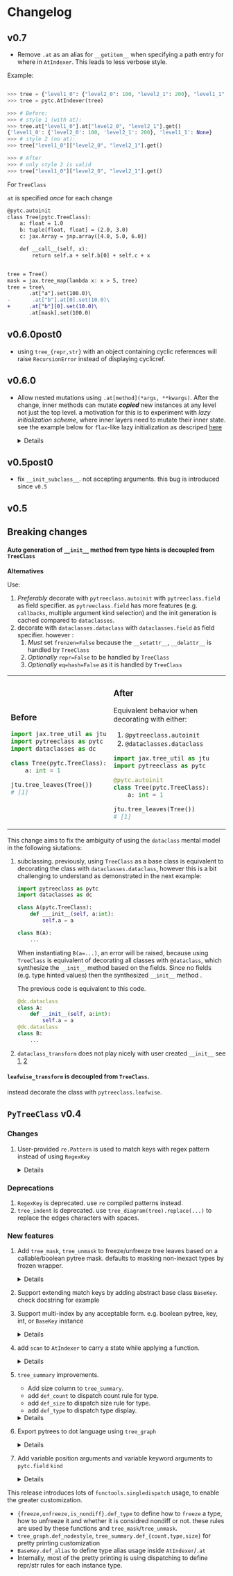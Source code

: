 # Changelog

## v0.7

- Remove `.at` as an alias for `__getitem__` when specifying a path entry for where in `AtIndexer`. This leads to less verbose style.

Example:
```python

>>> tree = {"level1_0": {"level2_0": 100, "level2_1": 200}, "level1_1": 300}
>>> tree = pytc.AtIndexer(tree)

>>> # Before:
>>> # style 1 (with at):
>>> tree.at["level1_0"].at["level2_0", "level2_1"].get()
{'level1_0': {'level2_0': 100, 'level2_1': 200}, 'level1_1': None}
>>> # style 2 (no at):
>>> tree["level1_0"]["level2_0", "level2_1"].get()

>>> # After
>>> # only style 2 is valid
>>> tree["level1_0"]["level2_0", "level2_1"].get()
```

For `TreeClass`

`at` is specified _once_ for each change

```diff
@pytc.autoinit
class Tree(pytc.TreeClass):
    a: float = 1.0
    b: tuple[float, float] = (2.0, 3.0)
    c: jax.Array = jnp.array([4.0, 5.0, 6.0])

    def __call__(self, x):
        return self.a + self.b[0] + self.c + x


tree = Tree()
mask = jax.tree_map(lambda x: x > 5, tree)
tree = tree\
       .at["a"].set(100.0)\
-       .at["b"].at[0].set(10.0)\
+      .at["b"][0].set(10.0)\
       .at[mask].set(100.0)
```



## v0.6.0post0
- using `tree_{repr,str}` with an object containing cyclic references will raise `RecursionError` instead of displaying cyclicref.


## v0.6.0
- Allow nested mutations using `.at[method](*args, **kwargs)`.
  After the change, inner methods can mutate **_copied_** new instances at any level not just the top level.
  a motivation for this is to experiment with _lazy initialization scheme_, where inner layers need to mutate their inner state. see the example below for `flax`-like lazy initialization as descriped [here](https://docs.google.com/presentation/d/1ngKWUwsSqAwPRvATG8sAxMzu9ujv4N__cKsUofdNno0/edit#slide=id.g8d686e6bf0_1_57)

  <details>

    ```python

    import pytreeclass as pytc
    import jax.random as jr
    from typing import Any
    import jax
    import jax.numpy as jnp
    from typing import Callable, TypeVar

    T = TypeVar("T")

    @pytc.autoinit
    class LazyLinear(pytc.TreeClass):
        outdim: int
        weight_init: Callable[..., T] = jax.nn.initializers.glorot_normal()
        bias_init: Callable[..., T] = jax.nn.initializers.zeros

        def param(self, name: str, init_func: Callable[..., T], *args) -> T:
            if name not in vars(self):
                setattr(self, name, init_func(*args))
            return vars(self)[name]

        def __call__(self, x: jax.Array, *, key: jr.KeyArray = jr.PRNGKey(0)):
            w = self.param("weight", self.weight_init, key, (x.shape[-1], self.outdim))
            y = x @ w
            if self.bias_init is not None:
                b = self.param("bias", self.bias_init, key, (self.outdim,))
                return y + b
            return y


    @pytc.autoinit
    class StackedLinear(pytc.TreeClass):
        l1: LazyLinear = LazyLinear(outdim=10)
        l2: LazyLinear = LazyLinear(outdim=1)

        def call(self, x: jax.Array):
            return self.l2(jax.nn.relu(self.l1(x)))

    lazy_layer = StackedLinear()
    print(repr(lazy_layer))
    # StackedLinear(
    #   l1=LazyLinear(
    #     outdim=10, 
    #     weight_init=init(key, shape, dtype), 
    #     bias_init=zeros(key, shape, dtype)
    #   ), 
    #   l2=LazyLinear(
    #     outdim=1, 
    #     weight_init=init(key, shape, dtype), 
    #     bias_init=zeros(key, shape, dtype)
    #   )
    # )

    _, materialized_layer = lazy_layer.at["call"](jnp.ones((1, 5)))
    materialized_layer
    # StackedLinear(
    #   l1=LazyLinear(
    #     outdim=10, 
    #     weight_init=init(key, shape, dtype), 
    #     bias_init=zeros(key, shape, dtype), 
    #     weight=f32[5,10](μ=-0.04, σ=0.32, ∈[-0.74,0.63]), 
    #     bias=f32[10](μ=0.00, σ=0.00, ∈[0.00,0.00])
    #   ), 
    #   l2=LazyLinear(
    #     outdim=1, 
    #     weight_init=init(key, shape, dtype), 
    #     bias_init=zeros(key, shape, dtype), 
    #     weight=f32[10,1](μ=-0.07, σ=0.23, ∈[-0.34,0.34]), 
    #     bias=f32[1](μ=0.00, σ=0.00, ∈[0.00,0.00])
    #   )
    # )
    
    materialized_layer(jnp.ones((1, 5)))
    # Array([[0.16712935]], dtype=float32)
    ```
    </details>


## v0.5post0

- fix `__init_subclass__`. not accepting arguments. this bug is introduced since `v0.5`


## v0.5

## Breaking changes

#### __Auto generation of `__init__` method from type hints is decoupled from `TreeClass`__

__Alternatives__

Use:

1) _Preferably_ decorate with `pytreeclass.autoinit` with `pytreeclass.field` as field specifier. as `pytreeclass.field` has more features (e.g. `callbacks`, multiple argument kind selection) and the init generation is cached compared to `dataclasses`.
2) decorate with `dataclasses.dataclass` with `dataclasses.field` as field specifier. however :
   1) _Must_ set `fronzen=False` because the `__setattr__`, `__delattr__` is handled by `TreeClass`
   2) _Optionally_ `repr=False` to be handled by `TreeClass`
   3) _Optionally_ `eq=hash=False` as it is handled by `TreeClass`

<div align="center">

<table>
<tr>

<td>

### Before

```python
import jax.tree_util as jtu
import pytreeclass as pytc
import dataclasses as dc

class Tree(pytc.TreeClass):
    a: int = 1

jtu.tree_leaves(Tree())
# [1]

```

</td>

<td>

### After
Equivalent behavior when decorating with either: 

1) `@pytreeclass.autoinit`
2) `@dataclasses.dataclass` 

```python
import jax.tree_util as jtu
import pytreeclass as pytc

@pytc.autoinit
class Tree(pytc.TreeClass):
    a: int = 1

jtu.tree_leaves(Tree())
# [1]

```

</td>

<tr>

</table>

</div>


This change aims to fix the ambiguity of using the `dataclass` mental model in the following siutations:

1) subclassing. previously, using `TreeClass` as a base class is equivalent to decorating the class with `dataclasses.dataclass`, however this is a bit challenging to understand as demonstrated in the next example:

    ``` python
    import pytreeclass as pytc
    import dataclasses as dc

    class A(pytc.TreeClass):
        def ___init__(self, a:int):
            self.a = a

    class B(A):
        ...

    ```

    When instantiating `B(a=...)`, an error will be raised, because using `TreeClass` is equivalent of decorating all classes with `@dataclass`, which synthesize the `__init__` method based on the fields.
    Since no fields (e.g. type hinted values) then the synthesized `__init__` method .

    The previous code is equivalent to this code.

    ```python
    @dc.dataclass
    class A:
        def __init__(self, a:int):
            self.a = a
    @dc.dataclass
    class B:
        ...
    ```

2) `dataclass_transform` does not play nicely with user created `__init__` see [1](https://github.com/microsoft/pyright/issues/4738), [2](https://github.com/python/typing/discussions/1187)


#### `leafwise_transform` is decoupled from `TreeClass`.

instead decorate the class with `pytreeclass.leafwise`.


## `PyTreeClass` v0.4

### Changes

1) User-provided `re.Pattern` is used to match keys with regex pattern instead of using `RegexKey`

    <details>

    Example:

    ```python
    import pytreeclass as pytc
    import re 

    tree = {"l1":1, "l2":2, "b":3}
    tree = pytc.AtIndexer(tree)
    tree.at[re.compile("l.*")].get()
    # {'b': None, 'l1': 1, 'l2': 2}
    ```
    </details>

### Deprecations
1) `RegexKey`  is deprecated. use `re` compiled patterns instead.
2) `tree_indent` is deprecated. use `tree_diagram(tree).replace(...)` to replace the edges characters with spaces.

### New features

1)  Add  `tree_mask`, `tree_unmask` to freeze/unfreeze tree leaves based on a callable/boolean pytree mask. defaults to masking non-inexact types by frozen wrapper.
    <details>

    Example: Pass non-`jax` types through `jax` transformation without error.

    ```python
    # pass non-differentiable values to `jax.grad`
    import pytreeclass as pytc
    import jax
    @jax.grad
    def square(tree):
        tree = pytc.tree_unmask(tree)
        return tree[0]**2
    tree = (1., 2)  # contains a non-differentiable node
    square(pytc.tree_mask(tree))
    # (Array(2., dtype=float32, weak_type=True), #2)
    ```

    </details>



2) Support extending match keys by adding abstract base class `BaseKey`. check      docstring for example


3) Support multi-index by any acceptable form. e.g. boolean pytree, key, int, or `BaseKey` instance

    <details>


    Example:

    ```python

    import pytreeclass as pytc
    tree = {"l1":1, "l2":2, "b":3}
    tree = pytc.AtIndexer(tree)
    tree.at["l1","l2"].get()
    # {'b': None, 'l1': 1, 'l2': 2}

    ```
    </details>


4) add `scan` to `AtIndexer` to carry a state while applying a function.
    
    <details>

    Example:

    ```python

    import pytreeclass as pytc
    def scan_func(leaf, state):
        # increase the state by 1 for each function call
        return leaf**2, state+1

    tree = {"l1": 1, "l2": 2, "b": 3}
    tree = pytc.AtIndexer(tree)
    tree, state = tree.at["l1", "l2"].scan(scan_func, 0)
    state
    # 2
    tree
    # {'b': 3, 'l1': 1, 'l2': 4}

    ```
    </details>


5) `tree_summary` improvements.

   - Add size column to `tree_summary`.
   - add `def_count` to dispatch count rule for type.
   - add `def_size` to dispatch size rule for type.
   - add `def_type` to dispatch type display.

    <details>

    Example:

    ```python

    import pytreeclass as pytc
    import jax.numpy as jnp

    x = jnp.ones((5, 5))

    print(pytc.tree_summary([1, 2, 3, x]))
    # ┌────┬────────┬─────┬───────┐
    # │Name│Type    │Count│Size   │
    # ├────┼────────┼─────┼───────┤
    # │[0] │int     │1    │       │
    # ├────┼────────┼─────┼───────┤
    # │[1] │int     │1    │       │
    # ├────┼────────┼─────┼───────┤
    # │[2] │int     │1    │       │
    # ├────┼────────┼─────┼───────┤
    # │[3] │f32[5,5]│25   │100.00B│
    # ├────┼────────┼─────┼───────┤
    # │Σ   │list    │28   │100.00B│
    # └────┴────────┴─────┴───────┘

    # make list display its number of elements
    # in the type row
    @pytc.tree_summary.def_type(list)
    def _(_: list) -> str:
        return f"List[{len(_)}]"

    print(pytc.tree_summary([1, 2, 3, x]))
    # ┌────┬────────┬─────┬───────┐
    # │Name│Type    │Count│Size   │
    # ├────┼────────┼─────┼───────┤
    # │[0] │int     │1    │       │
    # ├────┼────────┼─────┼───────┤
    # │[1] │int     │1    │       │
    # ├────┼────────┼─────┼───────┤
    # │[2] │int     │1    │       │
    # ├────┼────────┼─────┼───────┤
    # │[3] │f32[5,5]│25   │100.00B│
    # ├────┼────────┼─────┼───────┤
    # │Σ   │List[4] │28   │100.00B│
    # └────┴────────┴─────┴───────┘

    ```

    </details>


6) Export pytrees to dot language using `tree_graph`

    <details>

    ```python
    # define custom style for a node by dispatching on the value
    # the defined function should return a dict of attributes
    # that will be passed to graphviz.
    import pytreeclass as pytc
    tree = [1, 2, dict(a=3)]
    @pytc.tree_graph.def_nodestyle(list)
    def _(_) -> dict[str, str]:
        return dict(shape="circle", style="filled", fillcolor="lightblue")
    dot_graph = graphviz.Source(pytc.tree_graph(tree))
    dot_graph
    ```

    ![image](https://github.com/ASEM000/PyTreeClass/assets/48389287/1d5168f0-2696-4d46-bdec-5338b0619605)

7) Add variable position arguments and variable keyword arguments to `pytc.field` `kind`

    <details>

    ```python
    import pytreeclass as pytc


    class Tree(pytc.TreeClass):
        a: int = pytc.field(kind="VAR_POS")
        b: int = pytc.field(kind="POS_ONLY")
        c: int = pytc.field(kind="VAR_KW")
        d: int
        e: int = pytc.field(kind="KW_ONLY")


    Tree.__init__
    # <function __main__.Tree.__init__(self, b: int, /, d: int, *a: int, e: int, **c: int) -> None>
    ```
    </details>


This release introduces lots of `functools.singledispatch` usage, to enable the greater customization.
- `{freeze,unfreeze,is_nondiff}.def_type` to define how to `freeze` a type, how to unfreeze it and whether it is considred nondiff or not. these rules are used by these functions and `tree_mask`/`tree_unmask`.
- `tree_graph.def_nodestyle`, `tree_summary.def_{count,type,size}` for pretty printing customization
- `BaseKey.def_alias` to define type alias usage inside `AtIndexer`/`.at`
- Internally, most of the pretty printing is using dispatching to define repr/str rules for each instance type.